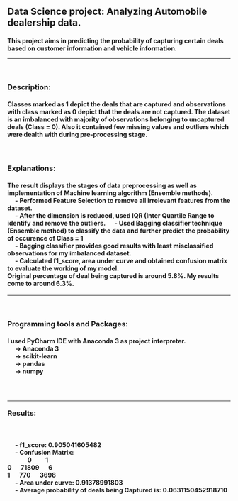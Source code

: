 <html>
<body>
<h2>Data Science project: Analyzing Automobile dealership data. </h2>
<h4>     This project aims in predicting the probability of capturing certain deals based on customer information and vehicle information. <hr><br> </h4>
<h3>
Description:
</h3>
<h4>
     Classes marked as 1 depict the deals that are captured and observations with class marked as 0 depict that the deals are not captured. The dataset is an imbalanced with majority of observations belonging to uncaptured deals (Class = 0). Also it contained few missing values and outliers which were dealth with during pre-processing stage.
     </h4>
     <br>
<h3>
Explanations: <br>
</h3>
<h4>
The result displays the stages of data preprocessing as well as implementation of Machine learning algorithm (Ensemble methods).<br>
&emsp; - Performed Feature Selection to remove all irrelevant features from the dataset. <br>
&emsp; - After the dimension is reduced, used IQR (Inter Quartile Range to identify and remove the outliers.
&emsp; - Used Bagging classifier technique (Ensemble method) to classify the data and further predict the probability of occurence of Class = 1 <br>
&emsp; - Bagging classifier provides good results with least misclassified observations for my imbalanced dataset.<br>
&emsp; - Calculated f1_score, area under curve and obtained confusion matrix to evaluate the working of my model. <br>
Original percentage of deal being captured is around 5.8%. My results come to around 6.3%.
</h4>
<hr>
<br>
<h3>Programming tools and Packages:<br></h3>
<h4>
I used PyCharm IDE with Anaconda 3 as project interpreter. <br>
&emsp; -> Anaconda 3 <br>
&emsp; -> scikit-learn <br>
&emsp; -> pandas <br>
&emsp; -> numpy <br>
</h4>
<br>
<h3>
<hr>
Results: </h3><br>
<h4>
&emsp; - f1_score: 0.905041605482 <br>
&emsp; - Confusion Matrix: <br>
&emsp;&emsp;&emsp;   0 &emsp;&emsp;1 <br>
  0 &emsp; 71809 &emsp; 6 <br>
  1 &emsp;   770 &emsp; 3698 <br>
&emsp; - Area under curve: 0.91378991803 <br>
&emsp; - Average probability of deals being Captured is:  0.0631150452918710
</h4>
</body>
</html>
